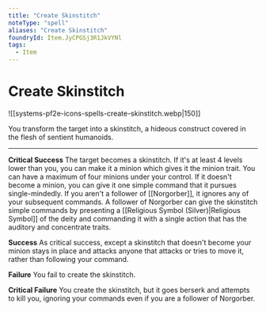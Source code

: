 ```yaml
---
title: "Create Skinstitch"
noteType: "spell"
aliases: "Create Skinstitch"
foundryId: Item.JyCPGSj3R1JkVYNl
tags:
  - Item
---
```


# Create Skinstitch
![[systems-pf2e-icons-spells-create-skinstitch.webp|150]]

You transform the target into a skinstitch, a hideous construct covered in the flesh of sentient humanoids.

* * *

**Critical Success** The target becomes a skinstitch. If it's at least 4 levels lower than you, you can make it a minion which gives it the minion trait. You can have a maximum of four minions under your control. If it doesn't become a minion, you can give it one simple command that it pursues single-mindedly. If you aren't a follower of [[Norgorber]], it ignores any of your subsequent commands. A follower of Norgorber can give the skinstitch simple commands by presenting a [[Religious Symbol (Silver)|Religious Symbol]] of the deity and commanding it with a single action that has the auditory and concentrate traits.

**Success** As critical success, except a skinstitch that doesn't become your minion stays in place and attacks anyone that attacks or tries to move it, rather than following your command.

**Failure** You fail to create the skinstitch.

**Critical Failure** You create the skinstitch, but it goes berserk and attempts to kill you, ignoring your commands even if you are a follower of Norgorber.
